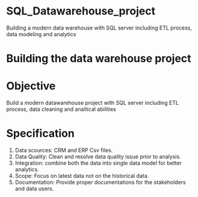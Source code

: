 # SQL_Datawarehouse_project
Building a modern data warehouse with SQL server including ETL process, data modeling and analytics

# Building the data warehouse project 

# Objective
Build a modern datawarehouse project with SQL server including ETL process, data cleaning and analtical abilities

# Specification
1. Data scources: CRM and ERP Csv files.
2. Data Quality: Clean and resolve data quality issue prior to analysis.
3. Integration: combine both the data into single data model for better analytics.
4. Scope: Focus on latest data not on the historical data.
5. Documentation: Provide proper documentations for the stakeholders and data users.

